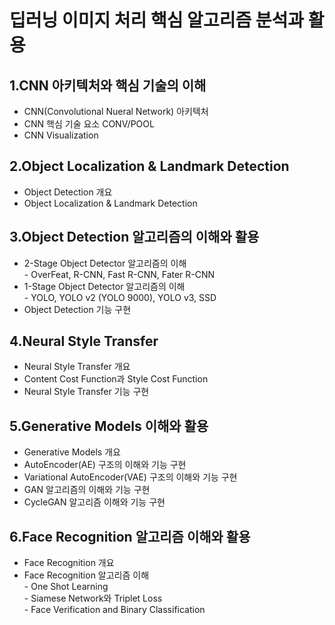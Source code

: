 # 딥러닝 이미지 처리 핵심 알고리즘 분석과 활용 
## 1.CNN 아키텍처와 핵심 기술의 이해 
- CNN(Convolutional Nueral Network) 아키텍처
- CNN 핵심 기술 요소 CONV/POOL
- CNN Visualization
## 2.Object Localization & Landmark Detection 
- Object Detection 개요
- Object Localization & Landmark Detection
## 3.Object Detection 알고리즘의 이해와 활용
- 2-Stage Object Detector 알고리즘의 이해
<br> - OverFeat, R-CNN, Fast R-CNN, Fater R-CNN
- 1-Stage Object Detector 알고리즘의 이해
<br> - YOLO, YOLO v2 (YOLO 9000), YOLO v3, SSD
- Object Detection 기능 구현
## 4.Neural Style Transfer 
- Neural Style Transfer 개요
- Content Cost Function과 Style Cost Function
- Neural Style Transfer 기능 구현
## 5.Generative Models 이해와 활용
- Generative Models 개요
- AutoEncoder(AE) 구조의 이해와 기능 구현
- Variational AutoEncoder(VAE) 구조의 이해와 기능 구현
- GAN 알고리즘의 이해와  기능 구현
- CycleGAN 알고리즘 이해와 기능 구현
## 6.Face Recognition 알고리즘 이해와 활용 
* Face Recognition 개요
* Face Recognition 알고리즘 이해
<br> - One Shot Learning
<br> - Siamese Network와 Triplet Loss
<br> - Face Verification and Binary Classification
